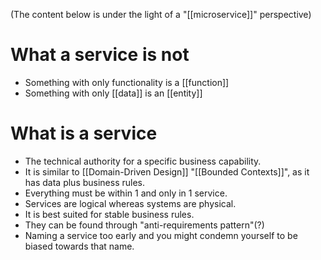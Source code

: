 (The content below is under the light of a "[[microservice]]" perspective)

# What a service is not

- Something with only functionality is a [[function]]
- Something with only [[data]] is an [[entity]]

# What is a service

- The technical authority for a specific business capability.
- It is similar to [[Domain-Driven Design]] "[[Bounded Contexts]]", as it has data plus business rules.
- Everything must be within 1 and only in 1 service.
- Services are logical whereas systems are physical.
- It is best suited for stable business rules.
- They can be found through "anti-requirements pattern"(?)
- Naming a service too early and you might condemn yourself to be biased towards that name.